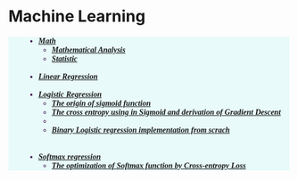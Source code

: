 <h1 face = "Times New Roma" color='#3f134f'> Machine Learning </h1>   


<h5 style="background-color:#E8FAFA">
  <font   face = "Times New Roma" color='#3f134f' > 
    <ul size="4" style="margin-left: 30px">
      <li><a href='https://github.com/daodavid/Machine-Learning/tree/gh-pages/notebooks/Math'>Math </a> 
        <br>
           <ul size="2">
             <li><a  href='#reg'>Mathematical Analysis</a> </li>    
             <li><a  href='#reg'>Statistic</a> </li>
           </ul>  
      </li>
      <br>
      <li><a href='https://github.com/daodavid/Machine-Learning/tree/gh-pages/notebooks/ML/Linear%20Regression'>Linear Regression</a> 
      </li>
      <br>   
      <li><a href='https://github.com/daodavid/Machine-Learning/tree/gh-pages/notebooks/ML/Logistic%20Regression'>Logistic Regression</a> 
         <ul> 
            <li><a href='https://daodavid.github.io/Machine-Learning/pages/html/ML/logistic-regression/Sigmoid%20,ratio%20odds,log%20odd.The%20origin%20of%20sigmoid.html'>The origin of sigmoid function</a>
            </li>   
            <li><a href='https://daodavid.github.io/Machine-Learning/pages/html/ML/logistic-regression/Cross-entropy%20function.Investigation%20and%20gradient%20descent.html'>The cross entropy using in Sigmoid and derivation of Gradient Descent</a>
            <li>    
            <li><a href='https://daodavid.github.io/Machine-Learning/pages/html/ML/logistic-regression/Binary%20Logistic%20Regression%20from%20scratch%20implementation%20and%20explanation.html'>Binary Logistic regression implementation from scrach</a> </li><br> 
          </ul> 
      </li>
      <br>
      <li><a href='https://github.com/daodavid/Machine-Learning/tree/gh-pages/notebooks/ML/Softmax%20Regression'>Softmax regression</a>
         <ul>
             <li><a href='https://daodavid.github.io/Machine-Learning/pages/html/ML/softmax-regression/The%20optimization%20of%20Softmax%20function%20by%20%20Cross-entropy%20Loss.html#cross_entropy'>The optimization of Softmax function by Cross-entropy Loss
</a> </li>     
         </ul>
     </li>
   </ul> 
 </font>
</h5>

